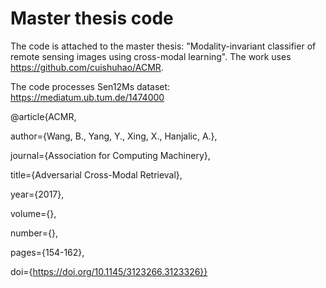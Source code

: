 # Master thesis code

The code is attached to the master thesis: "Modality-invariant classifier of remote sensing images using cross-modal learning". 
The work uses https://github.com/cuishuhao/ACMR. 

The code processes Sen12Ms dataset: https://mediatum.ub.tum.de/1474000

@article{ACMR,

author={Wang, B., Yang, Y., Xing, X., Hanjalic, A.}, 

journal={Association for Computing Machinery}, 

title={Adversarial Cross-Modal Retrieval}, 

  year={2017},
  
  volume={},
  
  number={},
  
  pages={154-162},
  
  doi={https://doi.org/10.1145/3123266.3123326}} 
